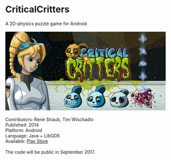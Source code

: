 # CriticalCritters
A 2D-physics puzzle game for Android <br>
<br>
![logo](https://github.com/DeepVinci/CriticalCritters/blob/master/images/critical_critters.png "Critical Critters Logo")<br>
<br>
Contributors: René Straub, Tim Wischadlo <br>
Published: 2014 <br>
Platform: Android <br>
Language: Java + LibGDX <br>
Available: [Play Store](https://play.google.com/store/apps/details?id=com.severebytes.cc) <br>
<br>
The code will be public in September 2017.
